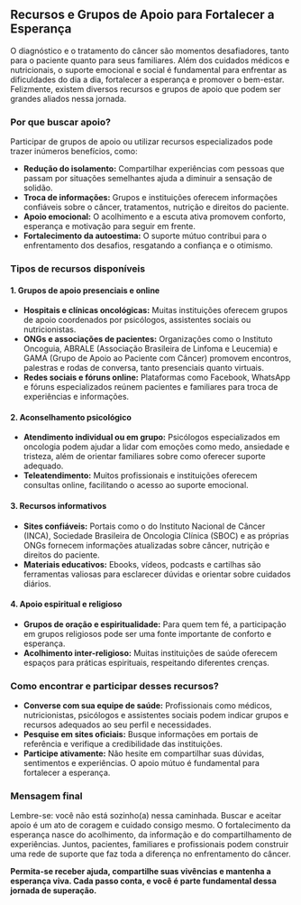 
## Recursos e Grupos de Apoio para Fortalecer a Esperança

O diagnóstico e o tratamento do câncer são momentos desafiadores, tanto para o paciente quanto para seus familiares. Além dos cuidados médicos e nutricionais, o suporte emocional e social é fundamental para enfrentar as dificuldades do dia a dia, fortalecer a esperança e promover o bem-estar. Felizmente, existem diversos recursos e grupos de apoio que podem ser grandes aliados nessa jornada.

### Por que buscar apoio?

Participar de grupos de apoio ou utilizar recursos especializados pode trazer inúmeros benefícios, como:

- **Redução do isolamento:** Compartilhar experiências com pessoas que passam por situações semelhantes ajuda a diminuir a sensação de solidão.
- **Troca de informações:** Grupos e instituições oferecem informações confiáveis sobre o câncer, tratamentos, nutrição e direitos do paciente.
- **Apoio emocional:** O acolhimento e a escuta ativa promovem conforto, esperança e motivação para seguir em frente.
- **Fortalecimento da autoestima:** O suporte mútuo contribui para o enfrentamento dos desafios, resgatando a confiança e o otimismo.

### Tipos de recursos disponíveis

#### 1. **Grupos de apoio presenciais e online**
- **Hospitais e clínicas oncológicas:** Muitas instituições oferecem grupos de apoio coordenados por psicólogos, assistentes sociais ou nutricionistas.
- **ONGs e associações de pacientes:** Organizações como o Instituto Oncoguia, ABRALE (Associação Brasileira de Linfoma e Leucemia) e GAMA (Grupo de Apoio ao Paciente com Câncer) promovem encontros, palestras e rodas de conversa, tanto presenciais quanto virtuais.
- **Redes sociais e fóruns online:** Plataformas como Facebook, WhatsApp e fóruns especializados reúnem pacientes e familiares para troca de experiências e informações.

#### 2. **Aconselhamento psicológico**
- **Atendimento individual ou em grupo:** Psicólogos especializados em oncologia podem ajudar a lidar com emoções como medo, ansiedade e tristeza, além de orientar familiares sobre como oferecer suporte adequado.
- **Teleatendimento:** Muitos profissionais e instituições oferecem consultas online, facilitando o acesso ao suporte emocional.

#### 3. **Recursos informativos**
- **Sites confiáveis:** Portais como o do Instituto Nacional de Câncer (INCA), Sociedade Brasileira de Oncologia Clínica (SBOC) e as próprias ONGs fornecem informações atualizadas sobre câncer, nutrição e direitos do paciente.
- **Materiais educativos:** Ebooks, vídeos, podcasts e cartilhas são ferramentas valiosas para esclarecer dúvidas e orientar sobre cuidados diários.

#### 4. **Apoio espiritual e religioso**
- **Grupos de oração e espiritualidade:** Para quem tem fé, a participação em grupos religiosos pode ser uma fonte importante de conforto e esperança.
- **Acolhimento inter-religioso:** Muitas instituições de saúde oferecem espaços para práticas espirituais, respeitando diferentes crenças.

### Como encontrar e participar desses recursos?

- **Converse com sua equipe de saúde:** Profissionais como médicos, nutricionistas, psicólogos e assistentes sociais podem indicar grupos e recursos adequados ao seu perfil e necessidades.
- **Pesquise em sites oficiais:** Busque informações em portais de referência e verifique a credibilidade das instituições.
- **Participe ativamente:** Não hesite em compartilhar suas dúvidas, sentimentos e experiências. O apoio mútuo é fundamental para fortalecer a esperança.

### Mensagem final

Lembre-se: você não está sozinho(a) nessa caminhada. Buscar e aceitar apoio é um ato de coragem e cuidado consigo mesmo. O fortalecimento da esperança nasce do acolhimento, da informação e do compartilhamento de experiências. Juntos, pacientes, familiares e profissionais podem construir uma rede de suporte que faz toda a diferença no enfrentamento do câncer.

**Permita-se receber ajuda, compartilhe suas vivências e mantenha a esperança viva. Cada passo conta, e você é parte fundamental dessa jornada de superação.**
```
